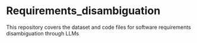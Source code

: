 # Requirements_disambiguation
This repository covers the dataset and code files for software requirements disambiguation through LLMs
